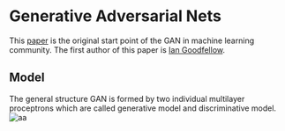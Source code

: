 # Generative Adversarial Nets
This [paper](http://papers.nips.cc/paper/5423-generative-adversarial-nets.pdf) is the original start point of the GAN in machine learning community. The first author of this paper is [Ian Goodfellow](https://scholar.google.ca/citations?user=iYN86KEAAAAJ).

## Model
The general structure GAN is formed by two individual multilayer proceptrons which are called generative model and discriminative model.
![aa](https://latex.codecogs.com/gif.download?p_%7Bg%7D)
